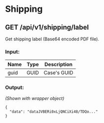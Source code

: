 # Shipping

## GET /api/v1/shipping/label

Get shipping label (Base64 encoded PDF file).

### Input:

| Name   | Type   | Description   |
|--------|--------|---------------|
| guid   | GUID   | Case's GUID   |


### Output:

*(Shown with wrapper object)*

```
{
  "data": "dataJVBERi0xLjQNCiXi48/TDQo..."
}
```